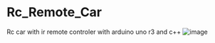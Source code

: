 # Rc_Remote_Car
Rc car with ir remote controler with arduino uno r3 and c++
![image](https://github.com/filegeiasou/Rc_Remote_Car/assets/49124547/aeebaef1-6cdc-49b6-bde9-afe5a960c9a8)
